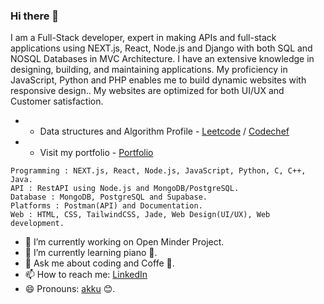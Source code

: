 ### Hi there 👋

I am a Full-Stack developer, expert in making APIs and full-stack applications using NEXT.js, React, Node.js and Django with both SQL and NOSQL Databases in MVC Architecture. I have an extensive knowledge in designing, building, and maintaining applications.
My proficiency in JavaScript, Python and PHP enables me to build dynamic websites with responsive design.. 
My websites are optimized for both UI/UX and Customer satisfaction.

- - Data structures and Algorithm Profile - [Leetcode](https://leetcode.com/imakarshrajput) / [Codechef](https://www.codechef.com/users/akarshrajput)
- - Visit my portfolio - [Portfolio](https://akarshrajput.up.railway.app/)

```
Programming : NEXT.js, React, Node.js, JavaScript, Python, C, C++, Java.
API : RestAPI using Node.js and MongoDB/PostgreSQL.
Database : MongoDB, PostgreSQL and Supabase.
Platforms : Postman(API) and Documentation.
Web : HTML, CSS, TailwindCSS, Jade, Web Design(UI/UX), Web development.
```

- 🔭 I’m currently working on Open Minder Project.
- 🌱 I’m currently learning piano 🎹.
- 💬 Ask me about coding and Coffe 🍵.
- 📫 How to reach me: [LinkedIn](https://www.linkedin.com/in/akarshrajput)
- 😄 Pronouns: [akku](https://www.linkedin.com/in/akarshrajput) 😊.

